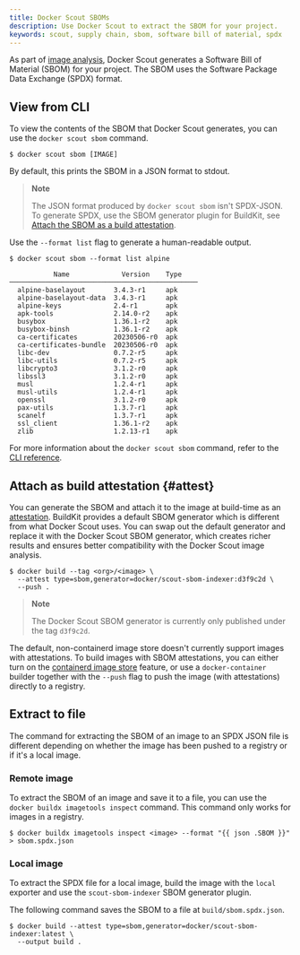 ```yaml
---
title: Docker Scout SBOMs
description: Use Docker Scout to extract the SBOM for your project.
keywords: scout, supply chain, sbom, software bill of material, spdx
---
```


As part of [image analysis](./image-analysis.md), Docker Scout generates a
Software Bill of Material (SBOM) for your project. The SBOM uses the Software
Package Data Exchange (SPDX) format.

## View from CLI

To view the contents of the SBOM that Docker Scout generates, you can use the
`docker scout sbom` command.

```console
$ docker scout sbom [IMAGE]
```

By default, this prints the SBOM in a JSON format to stdout.

> **Note**
>
> The JSON format produced by `docker scout sbom` isn't SPDX-JSON. To generate
> SPDX, use the SBOM generator plugin for BuildKit, see [Attach the SBOM as a
> build attestation](#attest).

Use the `--format list` flag to generate a human-readable output.

```console
$ docker scout sbom --format list alpine

           Name             Version    Type
───────────────────────────────────────────────
  alpine-baselayout       3.4.3-r1     apk
  alpine-baselayout-data  3.4.3-r1     apk
  alpine-keys             2.4-r1       apk
  apk-tools               2.14.0-r2    apk
  busybox                 1.36.1-r2    apk
  busybox-binsh           1.36.1-r2    apk
  ca-certificates         20230506-r0  apk
  ca-certificates-bundle  20230506-r0  apk
  libc-dev                0.7.2-r5     apk
  libc-utils              0.7.2-r5     apk
  libcrypto3              3.1.2-r0     apk
  libssl3                 3.1.2-r0     apk
  musl                    1.2.4-r1     apk
  musl-utils              1.2.4-r1     apk
  openssl                 3.1.2-r0     apk
  pax-utils               1.3.7-r1     apk
  scanelf                 1.3.7-r1     apk
  ssl_client              1.36.1-r2    apk
  zlib                    1.2.13-r1    apk
```

For more information about the `docker scout sbom` command, refer to the [CLI
reference](../engine/reference/commandline/scout_sbom.md).

## Attach as build attestation {#attest}

You can generate the SBOM and attach it to the image at build-time as an
[attestation](../build/attestations/_index.md). BuildKit provides a default
SBOM generator which is different from what Docker Scout uses. You can swap out
the default generator and replace it with the Docker Scout SBOM generator,
which creates richer results and ensures better compatibility with the Docker
Scout image analysis.

```console
$ docker build --tag <org>/<image> \
  --attest type=sbom,generator=docker/scout-sbom-indexer:d3f9c2d \
  --push .
```

> **Note**
>
> The Docker Scout SBOM generator is currently only published under the tag
> `d3f9c2d`.

The default, non-containerd image store doesn't currently support images with
attestations. To build images with SBOM attestations, you can either turn on
the [containerd image store](../desktop/containerd/_index.md) feature, or use a
`docker-container` builder together with the `--push` flag to push the image
(with attestations) directly to a registry.

## Extract to file

The command for extracting the SBOM of an image to an SPDX JSON file is
different depending on whether the image has been pushed to a registry or if
it's a local image.

### Remote image

To extract the SBOM of an image and save it to a file, you can use the `docker
buildx imagetools inspect` command. This command only works for images in a
registry.

```console
$ docker buildx imagetools inspect <image> --format "{{ json .SBOM }}" > sbom.spdx.json
```

### Local image

To extract the SPDX file for a local image, build the image with the `local`
exporter and use the `scout-sbom-indexer` SBOM generator plugin.

The following command saves the SBOM to a file at `build/sbom.spdx.json`.

```console
$ docker build --attest type=sbom,generator=docker/scout-sbom-indexer:latest \
  --output build .
```
